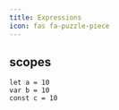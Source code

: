 ```yaml
---
title: Expressions
icon: fas fa-puzzle-piece
---
```


## scopes

```hulo
let a = 10
var b = 10
const c = 10
```